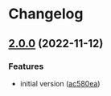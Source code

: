 # Changelog

## [2.0.0](https://github.com/stijnvanhulle/template/compare/@stijnvanhulle/template-core-v1.0.0...@stijnvanhulle/template-core-v2.0.0) (2022-11-12)


### Features

* initial version ([ac580ea](https://github.com/stijnvanhulle/template/commit/ac580eaf54d5b91bcab07ced68f7b67148e7d004))
